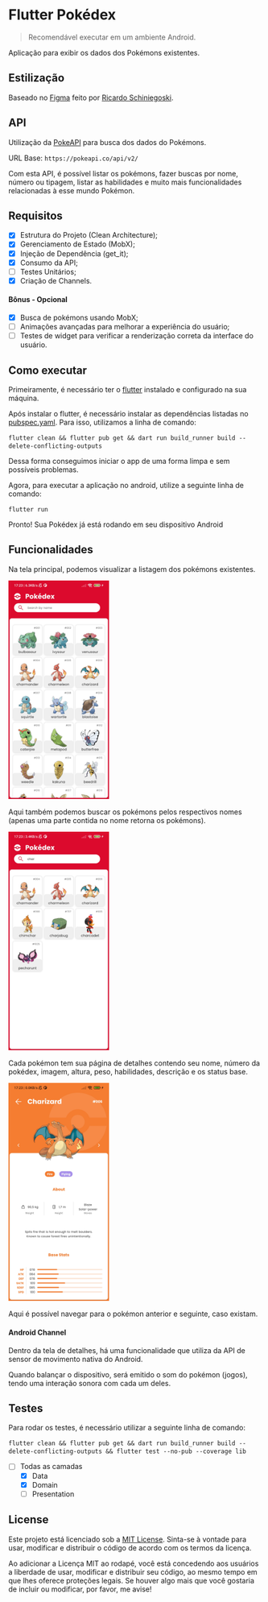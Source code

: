# Flutter Pokédex

> Recomendável executar em um ambiente Android.

Aplicação para exibir os dados dos Pokémons existentes.

## Estilização

Baseado no [Figma](https://www.figma.com/community/file/979132880663340794) feito por [Ricardo Schiniegoski](https://www.figma.com/@ricardohs).

## API

Utilização da [PokeAPI](https://pokeapi.co/) para busca dos dados do Pokémons.

URL Base: `https://pokeapi.co/api/v2/`

Com esta API, é possível listar os pokémons, fazer buscas por nome, número ou tipagem, listar as habilidades e muito mais funcionalidades relacionadas
à esse mundo Pokémon.

## Requisitos

- [x] Estrutura do Projeto (Clean Architecture);
- [x] Gerenciamento de Estado (MobX);
- [x] Injeção de Dependência (get_it);
- [x] Consumo da API;
- [ ] Testes Unitários;
- [x] Criação de Channels.

#### Bônus - Opcional

- [x] Busca de pokémons usando MobX;
- [ ] Animações avançadas para melhorar a experiência do usuário;
- [ ] Testes de widget para verificar a renderização correta da interface do usuário.

## Como executar

Primeiramente, é necessário ter o [flutter](https://docs.flutter.dev/get-started/install) instalado e configurado na sua máquina.

Após instalar o flutter, é necessário instalar as dependências listadas no [pubspec.yaml](pubspec.yaml). Para isso, utilizamos a linha de comando:

```shell
flutter clean && flutter pub get && dart run build_runner build --delete-conflicting-outputs
```

Dessa forma conseguimos iniciar o app de uma forma limpa e sem possíveis problemas.

Agora, para executar a aplicação no android, utilize a seguinte linha de comando:

```shell
flutter run
```

Pronto! Sua Pokédex já está rodando em seu dispositivo Android

## Funcionalidades

Na tela principal, podemos visualizar a listagem dos pokémons existentes.

<p>
  <img src="docs/pokemon_list.jpg" width=200>
</p>

Aqui também podemos buscar os pokémons pelos respectivos nomes (apenas uma parte contida no nome retorna os pokémons).

<p>
  <img src="docs/pokemon_filtered_list.jpg" width=200>
</p>

Cada pokémon tem sua página de detalhes contendo seu nome, número da pokédex, imagem, altura, peso, habilidades, descrição e os status base.

<p>
  <img src="docs/pokemon_details.jpg" width=200>
</p>

Aqui é possível navegar para o pokémon anterior e seguinte, caso existam.

#### Android Channel

Dentro da tela de detalhes, há uma funcionalidade que utiliza da API de sensor de movimento nativa do Android.

Quando balançar o dispositivo, será emitido o som do pokémon (jogos), tendo uma interação sonora com cada um deles.

## Testes

Para rodar os testes, é necessário utilizar a seguinte linha de comando:

```shell
flutter clean && flutter pub get && dart run build_runner build --delete-conflicting-outputs && flutter test --no-pub --coverage lib
```

- [ ] Todas as camadas
  - [x] Data
  - [x] Domain
  - [ ] Presentation

## License

Este projeto está licenciado sob a [MIT License](https://opensource.org/license/mit/). Sinta-se à vontade para usar, modificar e distribuir o código de acordo com os termos da licença.

Ao adicionar a Licença MIT ao rodapé, você está concedendo aos usuários a liberdade de usar, modificar e distribuir seu código, ao mesmo tempo em que lhes oferece proteções legais. Se houver algo mais que você gostaria de incluir ou modificar, por favor, me avise!
